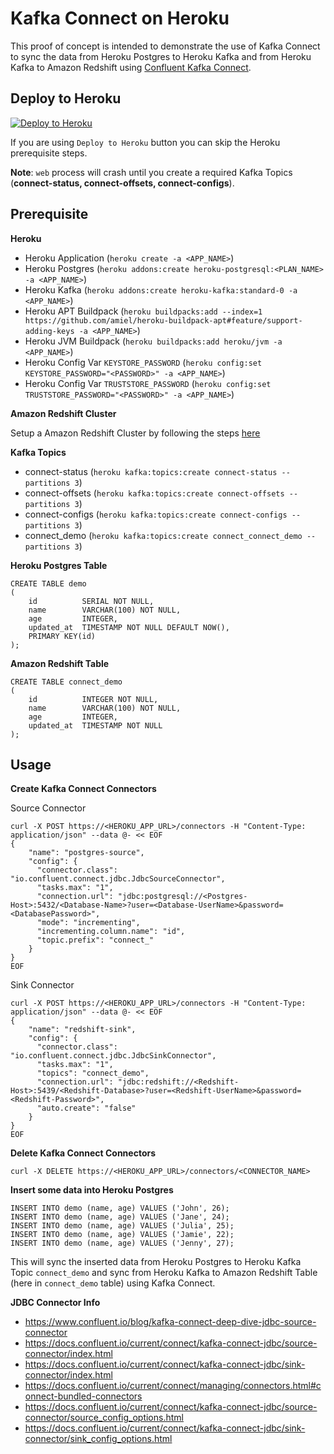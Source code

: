 # Kafka Connect on Heroku

This proof of concept is intended to demonstrate the use of Kafka Connect to sync the data from Heroku Postgres to Heroku Kafka and from Heroku Kafka to Amazon Redshift using [Confluent Kafka Connect](https://docs.confluent.io/current/connect/index.html).

## Deploy to Heroku

[![Deploy to Heroku](https://www.herokucdn.com/deploy/button.svg)](https://heroku.com/deploy)

If you are using `Deploy to Heroku` button you can skip the Heroku prerequisite steps.

**Note**: `web` process will crash until you create a required Kafka Topics (**connect-status, connect-offsets, connect-configs**).

## Prerequisite

**Heroku**
- Heroku Application (`heroku create -a <APP_NAME>`)
- Heroku Postgres (`heroku addons:create heroku-postgresql:<PLAN_NAME> -a <APP_NAME>`)
- Heroku Kafka (`heroku addons:create heroku-kafka:standard-0 -a <APP_NAME>`)
- Heroku APT Buildpack (`heroku buildpacks:add --index=1 https://github.com/amiel/heroku-buildpack-apt#feature/support-adding-keys -a <APP_NAME>`)
- Heroku JVM Buildpack (`heroku buildpacks:add heroku/jvm -a <APP_NAME>`)
- Heroku Config Var `KEYSTORE_PASSWORD` (`heroku config:set KEYSTORE_PASSWORD="<PASSWORD>" -a <APP_NAME>`)
- Heroku Config Var `TRUSTSTORE_PASSWORD` (`heroku config:set TRUSTSTORE_PASSWORD="<PASSWORD>" -a <APP_NAME>`)

**Amazon Redshift Cluster**

Setup a Amazon Redshift Cluster by following the steps [here](https://docs.aws.amazon.com/redshift/latest/gsg/rs-gsg-launch-sample-cluster.html)

**Kafka Topics**
- connect-status (`heroku kafka:topics:create connect-status --partitions 3`)
- connect-offsets (`heroku kafka:topics:create connect-offsets --partitions 3`)
- connect-configs (`heroku kafka:topics:create connect-configs --partitions 3`)
- connect_demo (`heroku kafka:topics:create connect_connect_demo --partitions 3`)

**Heroku Postgres Table**

```
CREATE TABLE demo
(
    id          SERIAL NOT NULL,
    name        VARCHAR(100) NOT NULL,
    age         INTEGER,
    updated_at  TIMESTAMP NOT NULL DEFAULT NOW(),
    PRIMARY KEY(id)
);
```

**Amazon Redshift Table**

```
CREATE TABLE connect_demo
(
    id          INTEGER NOT NULL,
    name        VARCHAR(100) NOT NULL,
    age         INTEGER,
    updated_at  TIMESTAMP NOT NULL
);
```

## Usage

**Create Kafka Connect Connectors**

Source Connector 

```
curl -X POST https://<HEROKU_APP_URL>/connectors -H "Content-Type: application/json" --data @- << EOF
{
    "name": "postgres-source",
    "config": {
      "connector.class": "io.confluent.connect.jdbc.JdbcSourceConnector",
      "tasks.max": "1",      
      "connection.url": "jdbc:postgresql://<Postgres-Host>:5432/<Database-Name>?user=<Database-UserName>&password=<DatabasePassword>",
      "mode": "incrementing",
      "incrementing.column.name": "id",
      "topic.prefix": "connect_"      
    }
}
EOF
```

Sink Connector 

```
curl -X POST https://<HEROKU_APP_URL>/connectors -H "Content-Type: application/json" --data @- << EOF
{
    "name": "redshift-sink",
    "config": {
      "connector.class": "io.confluent.connect.jdbc.JdbcSinkConnector",
      "tasks.max": "1",
      "topics": "connect_demo",
      "connection.url": "jdbc:redshift://<Redshift-Host>:5439/<Redshift-Database>?user=<Redshift-UserName>&password=<Redshift-Password>",
      "auto.create": "false"
    }
}
EOF
```

**Delete Kafka Connect Connectors**

```
curl -X DELETE https://<HEROKU_APP_URL>/connectors/<CONNECTOR_NAME> 
```

**Insert some data into Heroku Postgres**

```
INSERT INTO demo (name, age) VALUES ('John', 26);
INSERT INTO demo (name, age) VALUES ('Jane', 24);
INSERT INTO demo (name, age) VALUES ('Julia', 25);
INSERT INTO demo (name, age) VALUES ('Jamie', 22);
INSERT INTO demo (name, age) VALUES ('Jenny', 27);
```

This will sync the inserted data from Heroku Postgres to Heroku Kafka Topic `connect_demo` and sync from Heroku Kafka to Amazon Redshift Table (here in `connect_demo` table) using Kafka Connect.

**JDBC Connector Info**
- https://www.confluent.io/blog/kafka-connect-deep-dive-jdbc-source-connector
- https://docs.confluent.io/current/connect/kafka-connect-jdbc/source-connector/index.html
- https://docs.confluent.io/current/connect/kafka-connect-jdbc/sink-connector/index.html
- https://docs.confluent.io/current/connect/managing/connectors.html#connect-bundled-connectors
- https://docs.confluent.io/current/connect/kafka-connect-jdbc/source-connector/source_config_options.html
- https://docs.confluent.io/current/connect/kafka-connect-jdbc/sink-connector/sink_config_options.html






